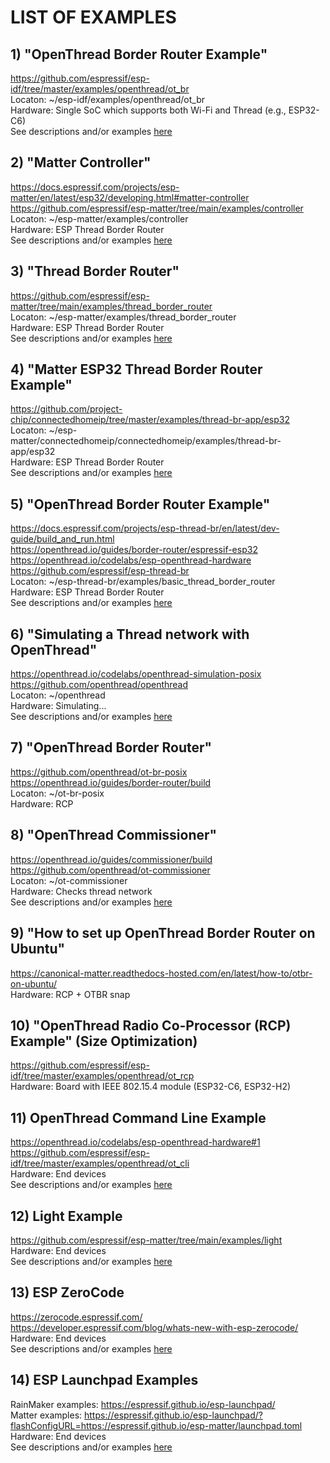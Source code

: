 # LIST OF EXAMPLES

## 1) "OpenThread Border Router Example"  
   https://github.com/espressif/esp-idf/tree/master/examples/openthread/ot_br  
   Locaton: ~/esp-idf/examples/openthread/ot_br  
   Hardware: Single SoC which supports both Wi-Fi and Thread (e.g., ESP32-C6)  
   See descriptions and/or examples [here](esp-idf-ot_br-esp32c6.md)  
  
## 2) "Matter Controller"  
   https://docs.espressif.com/projects/esp-matter/en/latest/esp32/developing.html#matter-controller  
   https://github.com/espressif/esp-matter/tree/main/examples/controller  
   Locaton: ~/esp-matter/examples/controller  
   Hardware: ESP Thread Border Router  
   See descriptions and/or examples [here](esp-matter-controller.md)  
  
## 3) "Thread Border Router"  
   https://github.com/espressif/esp-matter/tree/main/examples/thread_border_router  
   Locaton: ~/esp-matter/examples/thread_border_router  
   Hardware: ESP Thread Border Router  
   See descriptions and/or examples [here](esp-matter-thread_border_router.md)  
  
## 4) "Matter ESP32 Thread Border Router Example"  
   https://github.com/project-chip/connectedhomeip/tree/master/examples/thread-br-app/esp32  
   Locaton: ~/esp-matter/connectedhomeip/connectedhomeip/examples/thread-br-app/esp32  
   Hardware: ESP Thread Border Router  
   See descriptions and/or examples [here](esp-matter-thread-br-app-esp32.md)  
  
## 5) "OpenThread Border Router Example"  
   https://docs.espressif.com/projects/esp-thread-br/en/latest/dev-guide/build_and_run.html  
   https://openthread.io/guides/border-router/espressif-esp32  
   https://openthread.io/codelabs/esp-openthread-hardware  
   https://github.com/espressif/esp-thread-br  
   Locaton: ~/esp-thread-br/examples/basic_thread_border_router  
   Hardware: ESP Thread Border Router  
   See descriptions and/or examples [here](esp-basic_thread_border_router.md)  
  
## 6) "Simulating a Thread network with OpenThread"  
   https://openthread.io/codelabs/openthread-simulation-posix  
   https://github.com/openthread/openthread  
   Locaton: ~/openthread  
   Hardware: Simulating...  
   See descriptions and/or examples [here](openthread-simulation-posix.md)  
  
## 7) "OpenThread Border Router"  
   https://github.com/openthread/ot-br-posix  
   https://openthread.io/guides/border-router/build  
   Locaton: ~/ot-br-posix  
   Hardware: RCP  
  
## 8) "OpenThread Commissioner"  
   https://openthread.io/guides/commissioner/build  
   https://github.com/openthread/ot-commissioner  
   Locaton: ~/ot-commissioner  
   Hardware: Checks thread network  
   See descriptions and/or examples [here](ot-commissioner.md)  
  
## 9) "How to set up OpenThread Border Router on Ubuntu"  
   https://canonical-matter.readthedocs-hosted.com/en/latest/how-to/otbr-on-ubuntu/  
   Hardware: RCP + OTBR snap  
  
## 10) "OpenThread Radio Co-Processor (RCP) Example" (Size Optimization)  
   https://github.com/espressif/esp-idf/tree/master/examples/openthread/ot_rcp  
   Hardware: Board with IEEE 802.15.4 module (ESP32-C6, ESP32-H2)  
  
## 11) OpenThread Command Line Example  
   https://openthread.io/codelabs/esp-openthread-hardware#1  
   https://github.com/espressif/esp-idf/tree/master/examples/openthread/ot_cli  
   Hardware: End devices  
   See descriptions and/or examples [here](esp-idf-ot_cli.md)  
  
## 12) Light Example  
   https://github.com/espressif/esp-matter/tree/main/examples/light  
   Hardware: End devices  
   See descriptions and/or examples [here](esp-matter-light.md)  
   
## 13) ESP ZeroCode
   https://zerocode.espressif.com/
   https://developer.espressif.com/blog/whats-new-with-esp-zerocode/  
   Hardware: End devices  
   See descriptions and/or examples [here](esp-zerocode.md)  

## 14) ESP Launchpad Examples
   RainMaker examples: https://espressif.github.io/esp-launchpad/  
   Matter examples: https://espressif.github.io/esp-launchpad/?flashConfigURL=https://espressif.github.io/esp-matter/launchpad.toml  
   Hardware: End devices  
   See descriptions and/or examples [here](esp-launchpad.md)  
   